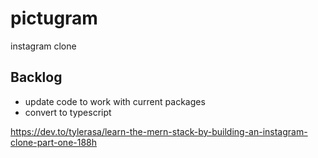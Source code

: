 # pictugram

instagram clone

## Backlog

- update code to work with current packages
- convert to typescript

https://dev.to/tylerasa/learn-the-mern-stack-by-building-an-instagram-clone-part-one-188h